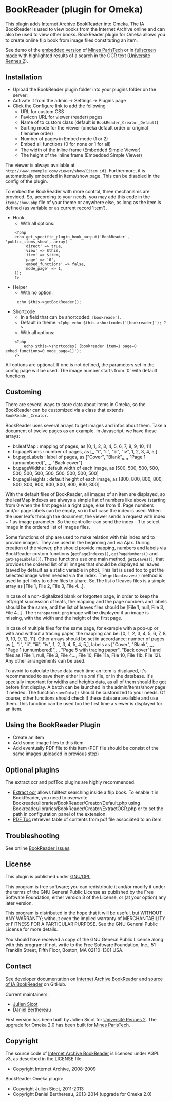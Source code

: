 BookReader (plugin for Omeka)
=============================


This plugin adds [Internet Archive BookReader] into [Omeka].
The IA BookReader is used to view books from the Internet Archive online and can
also be used to view other books.
BookReader plugin for Omeka allows you to create online flip book from image
files constituting an item.

See demo of the [embedded version] of [Mines ParisTech] or in [fullscreen mode]
with highlighted results of a search in the OCR text ([Université Rennes 2]).


Installation
------------

- Upload the BookReader plugin folder into your plugins folder on the server;
- Activate it from the admin → Settings → Plugins page
- Click the Configure link to add the following
    - URL for custom CSS
    - Favicon URL for viewer (reader) pages
    - Name of to custom class (default is `BookReader_Creator_Default`)
    - Sorting mode for the viewer (omeka default order or original filename order)
    - Number of pages in Embed mode (1 or 2)
    - Embed all functions (0 for none or 1 for all)
    - The width of the inline frame (Embedded Simple Viewer)
    - The height of the inline frame (Embedded Simple Viewer)

The viewer is always available at `http://www.example.com/viewer/show/{item id}`.
Furthermore, it is automatically embedded in items/show page. This can be
disabled in the config of the plugin.

To embed the BookReader with more control, three mechanisms are provided. So,
according to your needs, you may add this code in the `items/show.php` file of
your theme or anywhere else, as long as the item is defined (as variable or as
current record 'item').

- Hook
    - With all options:
```
    <?php
    echo get_specific_plugin_hook_output('BookReader', 'public_items_show', array(
        'direct' => true,
        'view' => $this,
        'item' => $item,
        'page' => '0',
        'embed_functions' => false,
        'mode_page' => 1,
    ));
    ?>
```

* Helper
    - With no option:
```
     echo $this->getBookReader();
```

* Shortcode
    - In a field that can be shortcoded: `[bookreader]`.
    - Default in theme: `<?php echo $this->shortcodes('[bookreader]'); ?>`
    - With all options:
```
    <?php
        echo $this->shortcodes('[bookreader item=1 page=0 embed_functions=0 mode_page=1]');
    ?>
```

All options are optional. If one is not defined, the parameters set in the
config page will be used.
The image number starts from '0' with default functions.


Customing
---------

There are several ways to store data about items in Omeka, so the BookReader can
be customized via a class that extends `BookReader_Creator`.

BookReader uses several arrays to get images and infos about them. Take a
document of twelve pages as an example. In Javascript, we have these arrays:
- br.leafMap : mapping of pages, as [0, 1, 2, 3, 4, 5, 6, 7, 8, 9, 10, 11]
- br.pageNums : number of pages, as [,, "i", "ii", "iii", "iv", 1, 2, 3, 4, 5,]
- br.pageLabels : label of pages, as ["Cover", "Blank",,,,, "Page 1 (unnumbered)",,,,, "Back cover"]
- br.pageWidths : default width of each image, as [500, 500, 500, 500, 500, 500, 500, 500, 500, 500, 500, 500]
- br.pageHeights : default height of each image, as [800, 800, 800, 800, 800, 800, 800, 800, 800, 800, 800, 800]

With the default files of BookReader, all images of an item are displayed, so
the leafMap indexes are always a simple list of numbers like above (starting
from 0 when the first page is a right page, else from 1). Page numbers and/or
page labels can be empty, so in that case the index is used. When the user
leafs through the document, the viewer sends a request with index + 1 as image
parameter. So the controller can send the index - 1 to select image in the
ordered list of images files.

Some functions of php are used to make relation with this index and to provide
images. They are used in the beginning and via Ajax. During creation of the
viewer, php should provide mapping, numbers and labels via BookReader custom
functions (`getPageIndexes()`, `getPageNumbers()` and `getPageLabels()`). These
functions use one main method, `getLeaves()`, that provides the ordered
list of all images that should be displayed as leaves (saved by default as a
static variable in php). This list is used too to get the selected image when
needed via the index. The `getNonLeaves()` method is used to get links to other
files to share. So,The list of leaves files is a simple array as [File 1, File 2, File 3, File 4...].

In case of a non-digitalized blank or forgotten page, in order to keep the
left/right succession of leafs, the mapping and the page numbers and labels
should be the same, and the list of leaves files should be [File 1, null, File 3, File 4...].
The `transparent.png` image will be displayed if an image is missing, with the
width and the height of the first page.

In case of multiple files for the same page, for example with a pop-up or with
and without a tracing paper, the mapping can be: [0, 1, 2, 3, 4, 5, 6, 7, 8, 9, 10, 9, 12, 11].
Other arrays should be set in accordance: number of pages as [,, "i", "ii", "iii", "iv", 1, 2, 3, 4, 5, 4, 5,],
labels as ["Cover", "Blank",,,,, "Page 1 (unnumbered)",,,, "Page 5 with tracing paper", "Back cover"]
and files as [File 1, null, File 3, File 4..., File 10, File 11a, File 10, File 11b, File 12].
Any other arrangements can be used.

To avoid to calculate these data each time an item is displayed, it's
recommanded to save them either in a xml file, or in the database. It's
specially important for widths and heights data, as all of them should be got
before first display.
A batch can be launched in the admin/items/show page if needed. The function
`saveData()` should be customized to your needs. Of course, other functions
should check if these data are available and use them. This function can be used
too the first time a viewer is displayed for an item.


Using the BookReader Plugin
---------------------------

- Create an item
- Add some image files to this item
- Add eventually PDF file to this item (PDF file should be consist of the same
images uploaded in previous step)


Optional plugins
----------------

The extract ocr and pdfToc plugins are highly recommended.

- [Extract ocr] allows fulltext searching inside a flip book. To enable it in
BookReader, you need to overwrite Bookreader/libraries/BookReader/Creator/Default.php
using Bookreader/libraries/BookReader/Creator/ExtractOCR.php or to set the path
in configuration panel of the extension.
- [PDF Toc] retrieves table of contents from pdf file associated to an item.


Troubleshooting
---------------

See online [BookReader issues].


License
-------

This plugin is published under [GNU/GPL].

This program is free software; you can redistribute it and/or modify it under
the terms of the GNU General Public License as published by the Free Software
Foundation; either version 3 of the License, or (at your option) any later
version.

This program is distributed in the hope that it will be useful, but WITHOUT
ANY WARRANTY; without even the implied warranty of MERCHANTABILITY or FITNESS
FOR A PARTICULAR PURPOSE. See the GNU General Public License for more
details.

You should have received a copy of the GNU General Public License along with
this program; if not, write to the Free Software Foundation, Inc.,
51 Franklin Street, Fifth Floor, Boston, MA 02110-1301 USA.


Contact
-------

See developer documentation on [Internet Archive BookReader] and [source of IA BookReader]
on GitHub.

Current maintainers:
* [Julien Sicot]
* [Daniel Berthereau]

First version has been built by Julien Sicot for [Université Rennes 2].
The upgrade for Omeka 2.0 has been built for [Mines ParisTech].


Copyright
---------

The source code of [Internet Archive BookReader] is licensed under AGPL v3, as
described in the LICENSE file.

* Copyright Internet Archive, 2008-2009

BookReader Omeka plugin:

* Copyright Julien Sicot, 2011-2013
* Copyright Daniel Berthereau, 2013-2014 (upgrade for Omeka 2.0)


[Omeka]: https://omeka.org
[Internet Archive BookReader]: http://openlibrary.org/dev/docs/bookreader
[source of IA BookReader]: http://github.com/openlibrary/bookreader
[embedded version]: https://patrimoine.mines-paristech.fr/document/Brochant_MS_39
[fullscreen mode]: http://bibnum.univ-rennes2.fr/viewer/show/566#page/5/mode/1up
[Extract ocr]: https://github.com/symac/Plugin-Extractocr
[PDF Toc]: https://github.com/symac/Plugin-PdfToc
[BookReader issues]: https://github.com/jsicot/BookReader/Issues
[GNU/GPL]: https://www.gnu.org/licenses/gpl-3.0.html
[Daniel Berthereau]: https://github.com/Daniel-KM
[Julien Sicot]: https://github.com/jsicot
[Université Rennes 2]: http://bibnum.univ-rennes2.fr
[Mines ParisTech]: http://bib.mines-paristech.fr
